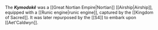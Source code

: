 The **_Kymodokê_** was a [[Great Nortian Empire|Nortian]] [[Airship|Airship]], equipped with a [[Runic engine|runic engine]], captured by the [[Kingdom of Sacred]]. It was later repurposed by the [[S4]] to embark upon [[Aet'Caldwyn]].